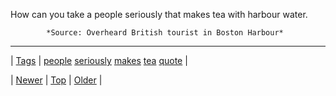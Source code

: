 <!--
title: How can you take a people seriously that makes tea with harbour water.
date: 2020-06-28T15:27:00.347Z
tags: people, seriously, makes, tea, quote
-->




How can you take a people seriously that makes tea with harbour water.

            *Source: Overheard British tourist in Boston Harbour*

<!--BOTTOM-POST-NAVIGATION-->
---

| [Tags](tags.md) | [people](tag-people.md) [seriously](tag-seriously.md) [makes](tag-makes.md) [tea](tag-tea.md) [quote](tag-quote.md) |

| [Newer](91756998094.md) | [Top](index.md) | [Older](91767413064.md) |
